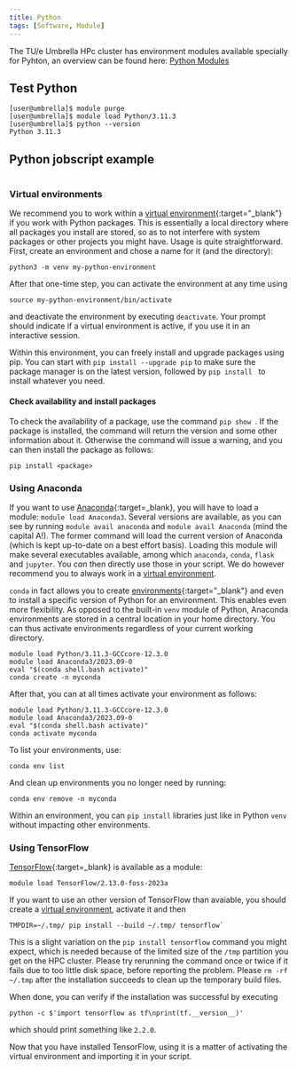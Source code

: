 ```yaml
---
title: Python
tags: [Software, Module]
---
```


The TU/e Umbrella HPc cluster has environment modules available specially for Pyhton, an overview can be found here: [Python Modules](../modules/python.md) 

## Test Python

```shell 
[user@umbrella]$ module purge
[user@umbrella]$ module load Python/3.11.3
[user@umbrella]$ python --version
Python 3.11.3
```

## Python jobscript example

```shell

```

### Virtual environments

We recommend you to work within a [virtual environment](https://packaging.python.org/guides/installing-using-pip-and-virtual-environments/){:target="_blank"}
if you work with Python packages. This is essentially a local directory
where all packages you install are stored, so as to not interfere with
system packages or other projects you might have. Usage is quite
straightforward. First, create an environment and chose a name for it
(and the directory):

`python3 -m venv my-python-environment`

After that one-time step, you can activate the environment at any time
using

`source my-python-environment/bin/activate`

and deactivate the environment by executing `deactivate`. Your prompt
should indicate if a virtual environment is active, if you use it in an
interactive session.

Within this environment, you can freely install and upgrade packages
using pip. You can start with `pip install --upgrade pip` to make sure
the package manager is on the latest version, followed by
`pip install `<package> to install whatever you need.

#### Check availability and install packages

To check the availability of a package, use the command
`pip show `<package>. If the package is installed, the command will
return the version and some other information about it. Otherwise the
command will issue a warning, and you can then install the package as
follows:

`pip install <package>`

### Using Anaconda

If you want to use [Anaconda](https://www.anaconda.com/){:target=_blank}, you
will have to load a module: `module load Anaconda3`. Several versions are
available, as you can see by running `module avail anaconda` and `module avail
Anaconda` (mind the capital A!). The former command will load the current
version of Anaconda (which is kept up-to-date on a best effort basis). Loading
this module will make several executables available, among which `anaconda`,
`conda`, `flask` and `jupyter`. You *can* then directly use those in your
script. We do however recommend you to always work in a
[virtual environment](#virtual-environments).

`conda` in fact allows you to create
[environments](https://docs.conda.io/projects/conda/en/latest/user-guide/tasks/manage-environments.html){:target="_blank"}
and even to install a specific version of Python for an environment.
This enables even more flexibility. As opposed to the built-in `venv`
module of Python, Anaconda environments are stored in a central location
in your home directory. You can thus activate environments regardless of
your current working directory.

```shell
module load Python/3.11.3-GCCcore-12.3.0 
module load Anaconda3/2023.09-0
eval "$(conda shell.bash activate)"
conda create -n myconda
```

After that, you can at all times activate your environment as follows:

```shell
module load Python/3.11.3-GCCcore-12.3.0 
module load Anaconda3/2023.09-0
eval "$(conda shell.bash activate)"
conda activate myconda
```

To list your environments, use:

```shell
conda env list
```

And clean up environments you no longer need by running:

```shell
conda env remove -n myconda
```

Within an environment, you can `pip install` libraries just like in
Python `venv` without impacting other environments.

### Using TensorFlow

[TensorFlow](https://www.tensorflow.org/){:target=_blank} is available as a module:

```shell
module load TensorFlow/2.13.0-foss-2023a 
```

If you want to use an other version of TensorFlow than avaiable, you should
create a [virtual environment](#virtual-environments),
activate it and then

```shell
TMPDIR=~/.tmp/ pip install --build ~/.tmp/ tensorflow`
```

This is a slight variation on the `pip install tensorflow` command you might
expect, which is needed because of the limited size of the `/tmp`
partition you get on the HPC cluster. Please try rerunning the command
once or twice if it fails due to too little disk space, before reporting
the problem. Please `rm -rf ~/.tmp` after the installation succeeds to
clean up the temporary build files.

When done, you can verify if the installation was successful by
executing

`python -c $'import tensorflow as tf\nprint(tf.__version__)'`

which should print something like `2.2.0`.

Now that you have installed TensorFlow, using it is a matter of
activating the virtual environment and importing it in your script.
